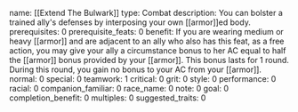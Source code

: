 name: [[Extend The Bulwark]]
type: Combat
description: You can bolster a trained ally's defenses by interposing your own [[armor]]ed body.
prerequisites: 0
prerequisite_feats: 0
benefit: If you are wearing medium or heavy [[armor]] and are adjacent to an ally who also has this feat, as a free action, you may give your ally a circumstance bonus to her AC equal to half the [[armor]] bonus provided by your [[armor]]. This bonus lasts for 1 round. During this round, you gain no bonus to your AC from your [[armor]].
normal: 0
special: 0
teamwork: 1
critical: 0
grit: 0
style: 0
performance: 0
racial: 0
companion_familiar: 0
race_name: 0
note: 0
goal: 0
completion_benefit: 0
multiples: 0
suggested_traits: 0
